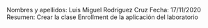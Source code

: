 Nombres y apellidos: Luis Miguel Rodríguez Cruz 
Fecha: 17/11/2020 
Resumen: Crear la clase Enrollment de la aplicación del laboratorio
